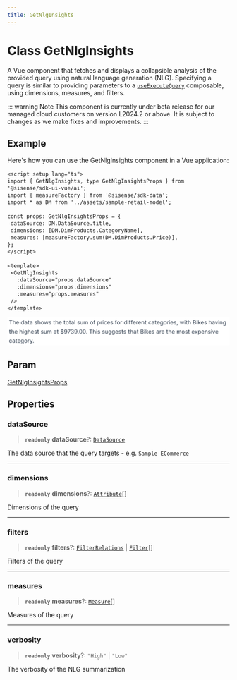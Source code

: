 ```yaml
---
title: GetNlgInsights
---
```


# Class GetNlgInsights <Badge type="beta" text="Beta" />

A Vue component that fetches and displays a collapsible analysis of the provided query using natural language generation (NLG).
Specifying a query is similar to providing parameters to a [`useExecuteQuery`](../queries/function.useExecuteQuery.md) composable, using dimensions, measures, and filters.

::: warning Note
This component is currently under beta release for our managed cloud customers on version L2024.2 or above. It is subject to changes as we make fixes and improvements.
:::

## Example

Here's how you can use the GetNlgInsights component in a Vue application:
```vue
<script setup lang="ts">
import { GetNlgInsights, type GetNlgInsightsProps } from '@sisense/sdk-ui-vue/ai';
import { measureFactory } from '@sisense/sdk-data';
import * as DM from '../assets/sample-retail-model';

const props: GetNlgInsightsProps = {
 dataSource: DM.DataSource.title,
 dimensions: [DM.DimProducts.CategoryName],
 measures: [measureFactory.sum(DM.DimProducts.Price)],
};
</script>

<template>
 <GetNlgInsights
   :dataSource="props.dataSource"
   :dimensions="props.dimensions"
   :measures="props.measures"
 />
</template>
```
<img src="../../../img/vue-get-nlg-insights-example.png" width="700"/>

## Param

[GetNlgInsightsProps](../interfaces/interface.GetNlgInsightsProps.md)

## Properties

### dataSource

> **`readonly`** **dataSource**?: [`DataSource`](../../sdk-data/type-aliases/type-alias.DataSource.md)

The data source that the query targets - e.g. `Sample ECommerce`

***

### dimensions

> **`readonly`** **dimensions**?: [`Attribute`](../../sdk-data/interfaces/interface.Attribute.md)[]

Dimensions of the query

***

### filters

> **`readonly`** **filters**?: [`FilterRelations`](../../sdk-data/interfaces/interface.FilterRelations.md) \| [`Filter`](../../sdk-data/interfaces/interface.Filter.md)[]

Filters of the query

***

### measures

> **`readonly`** **measures**?: [`Measure`](../../sdk-data/interfaces/interface.Measure.md)[]

Measures of the query

***

### verbosity

> **`readonly`** **verbosity**?: `"High"` \| `"Low"`

The verbosity of the NLG summarization

